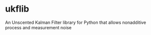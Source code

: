 # ukflib
An Unscented Kalman Filter library for Python that allows nonadditive process and measurement noise
